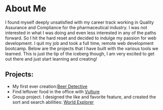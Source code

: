 # About Me
I found myself deeply unsatisfied with my career track working in Quality Assurance and Compliance for the pharmaceutical industry. I was not interested in what I was doing and even less interested in any of the paths forward. So I hit the hard reset and decided to indulge my passion for web development. I quit my job and took a full time, remote web development bootcamp. Below are the projects that I have built with the various tools we learned. This is just the tip of the iceberg though, I am very excited to get out there and just start learning and creating!

## Projects:
* My first ever creation:[Beer Detective](https://github.com/Lightninthorman/Lightninthorman.github.io/tree/master/breweryDB_app)
* Find leftover food in the office with [Vulture](https://github.com/Lightninthorman/vulture)
* Group project. I designed the like and favorite feature, and created the sort and search abilities: [World Explorer](https://github.com/yortortle/FavoriteLocationsApp)

